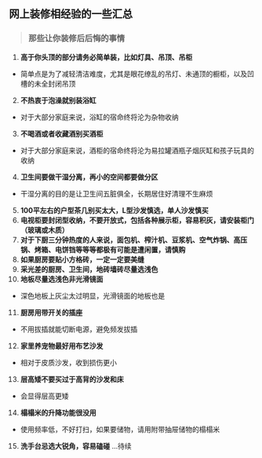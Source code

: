 ##  网上装修相经验的一些汇总

> ### 那些让你装修后后悔的事情
1. **高于你头顶的部分请务必简单装，比如灯具、吊顶、吊柜**

- 简单点是为了减轻清洁难度，尤其是眼花缭乱的吊灯、未通顶的橱柜，以及凹槽的未全封闭吊顶

2. **不热衷于泡澡就别装浴缸**
- 对于大部分家庭来说，浴缸的宿命终将沦为杂物收纳

3. **不喝酒或者收藏酒别买酒柜**
- 对于大部分家庭来说，酒柜的宿命终将沦为易拉罐酒瓶子烟灰缸和孩子玩具的收纳

4. **卫生间要做干湿分离，再小的空间都要做分区**
- 干湿分离的目的是让卫生间五脏俱全，长期居住好清理不生麻烦

5. **100平左右的户型茶几别买太大，L型沙发慎选，单人沙发慎买**
6. **电视柜要封闭型收纳，不要开放式，包括各种展示柜，容易积灰，请安装柜门（玻璃或木质）**
7. **对于下厨三分钟热度的人来说，面包机、榨汁机、豆浆机、空气炸锅、高压锅、烤箱、电饼铛等等等都极有可能是遭闲置，请慎购**
8. **如果厨房要贴小方格砖，一定一定要美缝**
9. **采光差的厨房、卫生间，地砖墙砖尽量选浅色**
10. **地板尽量选浅色非光滑镜面**
- 深色地板上灰尘太过明显，光滑镜面的地板也是
11. **厨房用带开关的插座**
- 不用拔插就能切断电源，避免频发拔插
12. **家里养宠物最好用布艺沙发**
- 相对于皮质沙发，收到损伤更小
13. **层高矮不要买过于高背的沙发和床**
- 会显得层高更矮
14. **榻榻米的升降功能很没用**
- 使用频率低，不好打扫，如果要储物，请用附带抽屉储物的榻榻米
15. **洗手台忌选大锐角，容易磕碰**
...待续